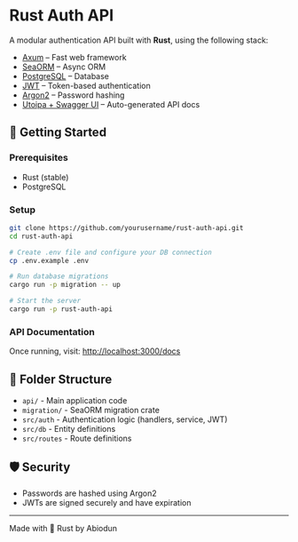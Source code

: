 # Rust Auth API

A modular authentication API built with **Rust**, using the following stack:

- [Axum](https://github.com/tokio-rs/axum) – Fast web framework
- [SeaORM](https://www.sea-ql.org/SeaORM/) – Async ORM
- [PostgreSQL](https://www.postgresql.org/) – Database
- [JWT](https://github.com/Keats/jsonwebtoken) – Token-based authentication
- [Argon2](https://docs.rs/argon2/) – Password hashing
- [Utoipa + Swagger UI](https://docs.rs/utoipa/) – Auto-generated API docs

## 🚀 Getting Started

### Prerequisites

- Rust (stable)
- PostgreSQL

### Setup

```bash
git clone https://github.com/yourusername/rust-auth-api.git
cd rust-auth-api

# Create .env file and configure your DB connection
cp .env.example .env

# Run database migrations
cargo run -p migration -- up

# Start the server
cargo run -p rust-auth-api
```

### API Documentation

Once running, visit: [http://localhost:3000/docs](http://localhost:3000/docs)

## 🧱 Folder Structure

- `api/` - Main application code
- `migration/` - SeaORM migration crate
- `src/auth` - Authentication logic (handlers, service, JWT)
- `src/db` - Entity definitions
- `src/routes` - Route definitions

## 🛡️ Security

- Passwords are hashed using Argon2
- JWTs are signed securely and have expiration

---

Made with 🦀 Rust by Abiodun
